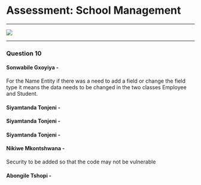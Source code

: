 # Assessment: School Management

---

![](uml/AssessmentUML_school_management.PNG)

---

### Question 10

#### Sonwabile Gxoyiya -

For the Name Entity if there was a need to add a field or change the field type it means the data needs to be changed in the two classes Employee and Student.


#### Siyamtanda Tonjeni -


#### Siyamtanda Tonjeni -


#### Siyamtanda Tonjeni -


#### Nikiwe Mkontshwana -
 Security to be added so that the code may not be vulnerable


#### Abongile Tshopi -

